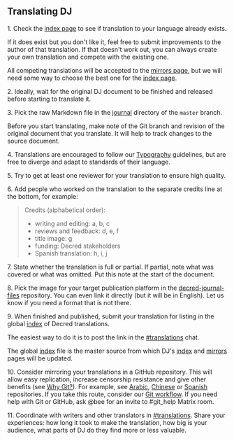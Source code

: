 ## Translating DJ

1\. Check the [index page](https://xaur.github.io/decred-news/) to see if translation to your language already exists.

If it does exist but you don't like it, feel free to submit improvements to the author of that translation. If that doesn't work out, you can always create your own translation and compete with the existing one.

All competing translations will be accepted to the [mirrors page](https://xaur.github.io/decred-news/mirrors.html), but we will need some way to choose the best one for the [index page](https://xaur.github.io/decred-news/).

2\. Ideally, wait for the original DJ document to be finished and released before starting to translate it.

3\. Pick the raw Markdown file in the [journal](https://github.com/xaur/decred-news/tree/master/journal) directory of the `master` branch.

Before you start translating, make note of the Git branch and revision of the original document that you translate. It will help to track changes to the source document.

4\. Translations are encouraged to follow our [Typography](guidelines.md#typography) guidelines, but are free to diverge and adapt to standards of their language.

5\. Try to get at least one reviewer for your translation to ensure high quality.

6\. Add people who worked on the translation to the separate credits line at the bottom, for example:

> Credits (alphabetical order):
> 
> - writing and editing: a, b, c
> - reviews and feedback: d, e, f
> - title image: g
> - funding: Decred stakeholders
> - Spanish translation: h, i, j

7\. State whether the translation is full or partial. If partial, note what was covered or what was omitted. Put this note at the start of the document.

8\. Pick the image for your target publication platform in the [decred-journal-files](https://github.com/xaur/decred-journal-files) repository. You can even link it directly (but it will be in English). Let us know if you need a format that is not there.

9\. When finished and published, submit your translation for listing in the global [index](https://github.com/decredcommunity/translations/blob/master/index.md) of Decred translations.

The easiest way to do it is to post the link in the [#translations](https://chat.decred.org/#/room/#translations:decred.org) chat.

The global [index](https://github.com/decredcommunity/translations/blob/master/index.md) file is the master source from which DJ's [index](https://xaur.github.io/decred-news/) and [mirrors](https://xaur.github.io/decred-news/mirrors.html) pages will be updated.

10\. Consider mirroring your translations in a GitHub repository. This will allow easy replication, increase censorship resistance and give other benefits (see [Why Git?](guidelines.md#why-git)). For example, see [Arabic](https://github.com/Insaf01/decred-journal-ar), [Chinese](https://github.com/DominicTing/DecredCNJournal) or [Spanish](https://github.com/DecredES/traducciones/tree/master/revista-decred) repositories. If you take this route, consider our [Git workflow](guidelines.md#git-workflow). If you need help with Git or GitHub, ask @bee for an invite to #git\_help Matrix room.

11\. Coordinate with writers and other translators in [#translations](https://chat.decred.org/#/room/#translations:decred.org). Share your experiences: how long it took to make the translation, how big is your audience, what parts of DJ do they find more or less valuable.
